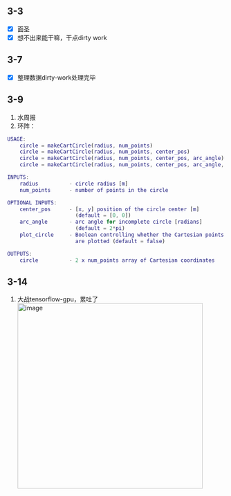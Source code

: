## 3-3
- [x] 面圣
- [x] 想不出来能干嘛，干点dirty work

## 3-7
- [x] 整理数据dirty-work处理完毕

## 3-9
1. 水周报
2. 环阵：
  ```matlab
  USAGE:
      circle = makeCartCircle(radius, num_points)
      circle = makeCartCircle(radius, num_points, center_pos)
      circle = makeCartCircle(radius, num_points, center_pos, arc_angle)
      circle = makeCartCircle(radius, num_points, center_pos, arc_angle, plot_circle)
 
  INPUTS:
      radius          - circle radius [m]
      num_points      - number of points in the circle
 
  OPTIONAL INPUTS:
      center_pos      - [x, y] position of the circle center [m] 
                        (default = [0, 0])
      arc_angle       - arc angle for incomplete circle [radians]
                        (default = 2*pi)
      plot_circle     - Boolean controlling whether the Cartesian points
                        are plotted (default = false)
 
  OUTPUTS:
      circle          - 2 x num_points array of Cartesian coordinates
  ```
## 3-14
1. 大战tensorflow-gpu，累吐了        
   <img width="428" alt="image" src="https://github.com/user-attachments/assets/bb066a30-d46d-42f9-869f-d0e6f10cd871" />

